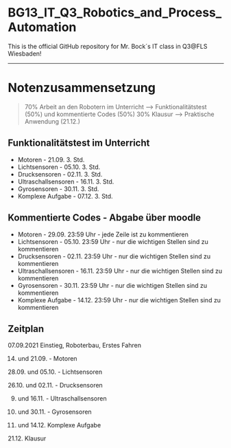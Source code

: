 # BG13_IT_Q3_Robotics_and_Process_Automation
This is the official GitHub repository for Mr. Bock´s IT class in Q3@FLS Wiesbaden!

<hr>

# Notenzusammensetzung

> 70% Arbeit an den Robotern im Unterricht --> Funktionalitätstest (50%) und kommentierte Codes (50%)
  30% Klausur --> Praktische Anwendung (21.12.)


## Funktionalitätstest im Unterricht
* Motoren - 21.09. 3. Std.
* Lichtsensoren - 05.10. 3. Std.
* Drucksensoren - 02.11. 3. Std.
* Ultraschallsensoren - 16.11. 3. Std.
* Gyrosensoren - 30.11. 3. Std.
* Komplexe Aufgabe - 07.12. 3. Std.

## Kommentierte Codes - Abgabe über moodle
* Motoren - 29.09. 23:59 Uhr - jede Zeile ist zu kommentieren
* Lichtsensoren - 05.10. 23:59 Uhr - nur die wichtigen Stellen sind zu kommentieren
* Drucksensoren - 02.11. 23:59 Uhr - nur die wichtigen Stellen sind zu kommentieren
* Ultraschallsensoren - 16.11. 23:59 Uhr - nur die wichtigen Stellen sind zu kommentieren
* Gyrosensoren - 30.11. 23:59 Uhr - nur die wichtigen Stellen sind zu kommentieren
* Komplexe Aufgabe - 14.12. 23:59 Uhr - nur die wichtigen Stellen sind zu kommentieren



## Zeitplan 

07.09.2021 Einstieg, Roboterbau, Erstes Fahren

14. und 21.09. - Motoren

28.09. und 05.10. - Lichtsensoren

26.10. und 02.11. - Drucksensoren

09. und 16.11. - Ultraschallsensoren

23. und 30.11. - Gyrosensoren

07. und 14.12. Komplexe Aufgabe

21.12. Klausur


